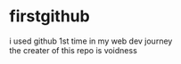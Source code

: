 # firstgithub
i used github 1st time in my web dev journey 
<br>
the creater of this repo is voidness
